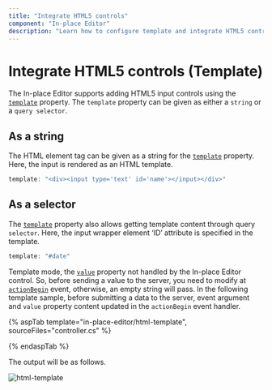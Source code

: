 ```yaml
---
title: "Integrate HTML5 controls"
component: "In-place Editor"
description: "Learn how to configure template and integrate HTML5 controls, get and pass a modified value to the server in the Syncfusion ASP.NET Core In-place Editor control."
---
```


# Integrate HTML5 controls (Template)

The In-place Editor supports adding HTML5 input controls using the [`template`](https://help.syncfusion.com/cr/aspnetcore-js2/Syncfusion.EJ2.InPlaceEditor.InPlaceEditor.html#Syncfusion_EJ2_InPlaceEditor_InPlaceEditor_Template) property. The `template` property can be given as either a `string` or a `query selector`.

## As a string

The HTML element tag can be given as a string for the [`template`](https://help.syncfusion.com/cr/aspnetcore-js2/Syncfusion.EJ2.InPlaceEditor.InPlaceEditor.html#Syncfusion_EJ2_InPlaceEditor_InPlaceEditor_Template) property. Here, the input is rendered as an HTML template.

```typescript
template: "<div><input type='text' id='name'></input></div>"

```

## As a selector

The [`template`](https://help.syncfusion.com/cr/aspnetcore-js2/Syncfusion.EJ2.InPlaceEditor.InPlaceEditor.html#Syncfusion_EJ2_InPlaceEditor_InPlaceEditor_Template) property also allows getting template content through query `selector`. Here, the input wrapper element ‘ID’ attribute is specified in the template.

```typescript
template: "#date"

```

Template mode, the [`value`](https://help.syncfusion.com/cr/aspnetcore-js2/Syncfusion.EJ2.InPlaceEditor.InPlaceEditor.html#Syncfusion_EJ2_InPlaceEditor_InPlaceEditor_Value) property not handled by the In-place Editor control. So, before sending a value to the server, you need to modify at [`actionBegin`](https://help.syncfusion.com/cr/aspnetcore-js2/Syncfusion.EJ2.InPlaceEditor.InPlaceEditor.html#Syncfusion_EJ2_InPlaceEditor_InPlaceEditor_ActionBegin) event, otherwise, an empty string will pass. In the following template sample, before submitting a data to the server, event argument and `value` property content updated in the `actionBegin` event handler.

{% aspTab template="in-place-editor/html-template", sourceFiles="controller.cs" %}

{% endaspTab %}

The output will be as follows.

![html-template](./images/html-template.PNG)